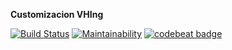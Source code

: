 **Customizacion VHIng**

[![Build Status](https://travis-ci.org/jobiols/cl-vhing.svg?branch=11.0)](https://travis-ci.org/jobiols/cl-vhing)
[![Maintainability](https://api.codeclimate.com/v1/badges/3a3a1f98794659f59527/maintainability)](https://codeclimate.com/github/jobiols/cl-vhing/maintainability)
[![codebeat badge](https://codebeat.co/badges/9c644269-ff30-44ac-abe7-7733c0993681)](https://codebeat.co/projects/github-com-jobiols-cl-vhing-11-0)
